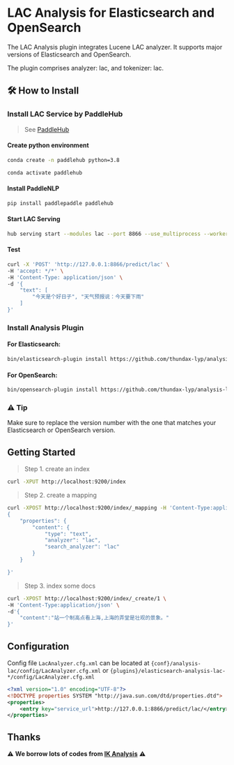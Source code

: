 # LAC Analysis for Elasticsearch and OpenSearch

The LAC Analysis plugin integrates Lucene LAC analyzer. It supports major versions of Elasticsearch and OpenSearch.

The plugin comprises analyzer: lac, and tokenizer: lac.

## 🛠️ How to Install

### Install LAC Service by PaddleHub

> See [PaddleHub](https://www.paddlepaddle.org.cn/hubdetail?name=lac&en_category=LexicalAnalysis)

#### Create python environment

```bash
conda create -n paddlehub python=3.8

conda activate paddlehub
```

#### Install PaddleNLP

```bash
pip install paddlepaddle paddlehub
```

#### Start LAC Serving

```bash
hub serving start --modules lac --port 8866 --use_multiprocess --workers 8
```

#### Test
```bash
curl -X 'POST' 'http://127.0.0.1:8866/predict/lac' \
-H 'accept: */*' \
-H 'Content-Type: application/json' \
-d '{
    "text": [
        "今天是个好日子", "天气预报说：今天要下雨"
    ]
}'
```

### Install Analysis Plugin

#### For Elasticsearch:

```bash
bin/elasticsearch-plugin install https://github.com/thundax-lyp/analysis-lac/releases/download/8.12.2/elasticsearch-analysis-lac-8.12.2.jar
```

#### For OpenSearch:

```bash
bin/opensearch-plugin install https://github.com/thundax-lyp/analysis-lac/releases/download/8.12.2/elasticsearch-analysis-lac-8.12.2.jar
```

### ⚠️ **Tip**

Make sure to replace the version number with the one that matches your Elasticsearch or OpenSearch version.

## Getting Started

> Step 1. create an index

```bash
curl -XPUT http://localhost:9200/index
```

> Step 2. create a mapping

```bash
curl -XPOST http://localhost:9200/index/_mapping -H 'Content-Type:application/json' -d'
{
    "properties": {
        "content": {
            "type": "text",
            "analyzer": "lac",
            "search_analyzer": "lac"
        }
    }

}'
```

> Step 3. index some docs

```bash
curl -XPOST http://localhost:9200/index/_create/1 \
-H 'Content-Type:application/json' \
-d'{
    "content":"站一个制高点看上海,上海的弄堂是壮观的景象。"
}'
```

## Configuration

Config file `LacAnalyzer.cfg.xml` can be located at `{conf}/analysis-lac/config/LacAnalyzer.cfg.xml`
or `{plugins}/elasticsearch-analysis-lac-*/config/LacAnalyzer.cfg.xml`

```xml
<?xml version="1.0" encoding="UTF-8"?>
<!DOCTYPE properties SYSTEM "http://java.sun.com/dtd/properties.dtd">
<properties>
    <entry key="service_url">http://127.0.0.1:8866/predict/lac/</entry>
</properties>
```

## Thanks

⚠️ **We borrow lots of codes from [IK Analysis](https://github.com/infinilabs/analysis-ik)** ⚠️
